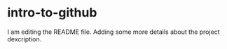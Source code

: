 # intro-to-github
I am editing the README file. Adding some more details about the project dexcription.


